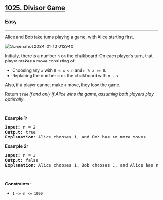 <h2><a href="https://leetcode.com/problems/divisor-game/">1025. Divisor Game</a></h2><h3>Easy</h3><hr><div><p>Alice and Bob take turns playing a game, with Alice starting first.</p>


![Screenshot 2024-01-13 012940](https://github.com/ArunavaCoderEm/LeetCode_GODARD/assets/121813676/32f3eab9-f3e2-456e-8e0c-15a53fe2d354)

<p>Initially, there is a number <code>n</code> on the chalkboard. On each player's turn, that player makes a move consisting of:</p>

<ul>
	<li>Choosing any <code>x</code> with <code>0 &lt; x &lt; n</code> and <code>n % x == 0</code>.</li>
	<li>Replacing the number <code>n</code> on the chalkboard with <code>n - x</code>.</li>
</ul>

<p>Also, if a player cannot make a move, they lose the game.</p>

<p>Return <code>true</code> <em>if and only if Alice wins the game, assuming both players play optimally</em>.</p>

<p>&nbsp;</p>
<p><strong class="example">Example 1:</strong></p>

<pre><strong>Input:</strong> n = 2
<strong>Output:</strong> true
<strong>Explanation:</strong> Alice chooses 1, and Bob has no more moves.
</pre>

<p><strong class="example">Example 2:</strong></p>

<pre><strong>Input:</strong> n = 3
<strong>Output:</strong> false
<strong>Explanation:</strong> Alice chooses 1, Bob chooses 1, and Alice has no more moves.
</pre>

<p>&nbsp;</p>
<p><strong>Constraints:</strong></p>

<ul>
	<li><code>1 &lt;= n &lt;= 1000</code></li>
</ul>
</div>

